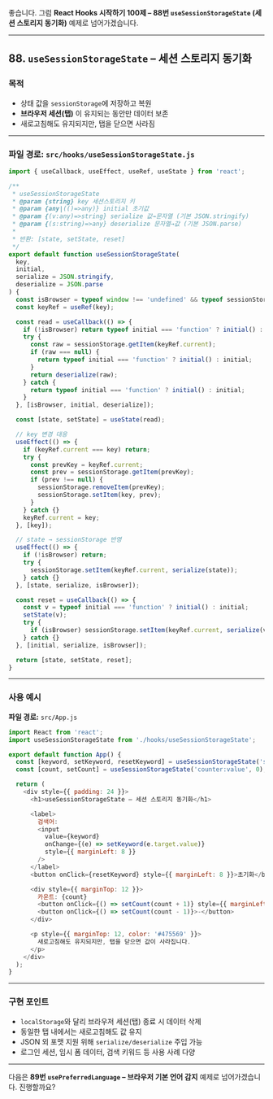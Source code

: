 좋습니다.
그럼 **React Hooks 시작하기 100제 – 88번 `useSessionStorageState` (세션 스토리지 동기화)** 예제로 넘어가겠습니다.

---

## 88. `useSessionStorageState` – 세션 스토리지 동기화

### 목적

* 상태 값을 `sessionStorage`에 저장하고 복원
* **브라우저 세션(탭)** 이 유지되는 동안만 데이터 보존
* 새로고침해도 유지되지만, 탭을 닫으면 사라짐

---

### 파일 경로: `src/hooks/useSessionStorageState.js`

```javascript
import { useCallback, useEffect, useRef, useState } from 'react';

/**
 * useSessionStorageState
 * @param {string} key 세션스토리지 키
 * @param {any|(()=>any)} initial 초기값
 * @param {(v:any)=>string} serialize 값→문자열 (기본 JSON.stringify)
 * @param {(s:string)=>any} deserialize 문자열→값 (기본 JSON.parse)
 *
 * 반환: [state, setState, reset]
 */
export default function useSessionStorageState(
  key,
  initial,
  serialize = JSON.stringify,
  deserialize = JSON.parse
) {
  const isBrowser = typeof window !== 'undefined' && typeof sessionStorage !== 'undefined';
  const keyRef = useRef(key);

  const read = useCallback(() => {
    if (!isBrowser) return typeof initial === 'function' ? initial() : initial;
    try {
      const raw = sessionStorage.getItem(keyRef.current);
      if (raw === null) {
        return typeof initial === 'function' ? initial() : initial;
      }
      return deserialize(raw);
    } catch {
      return typeof initial === 'function' ? initial() : initial;
    }
  }, [isBrowser, initial, deserialize]);

  const [state, setState] = useState(read);

  // key 변경 대응
  useEffect(() => {
    if (keyRef.current === key) return;
    try {
      const prevKey = keyRef.current;
      const prev = sessionStorage.getItem(prevKey);
      if (prev !== null) {
        sessionStorage.removeItem(prevKey);
        sessionStorage.setItem(key, prev);
      }
    } catch {}
    keyRef.current = key;
  }, [key]);

  // state → sessionStorage 반영
  useEffect(() => {
    if (!isBrowser) return;
    try {
      sessionStorage.setItem(keyRef.current, serialize(state));
    } catch {}
  }, [state, serialize, isBrowser]);

  const reset = useCallback(() => {
    const v = typeof initial === 'function' ? initial() : initial;
    setState(v);
    try {
      if (isBrowser) sessionStorage.setItem(keyRef.current, serialize(v));
    } catch {}
  }, [initial, serialize, isBrowser]);

  return [state, setState, reset];
}
```

---

### 사용 예시

**파일 경로:** `src/App.js`

```javascript
import React from 'react';
import useSessionStorageState from './hooks/useSessionStorageState';

export default function App() {
  const [keyword, setKeyword, resetKeyword] = useSessionStorageState('search:keyword', '');
  const [count, setCount] = useSessionStorageState('counter:value', 0);

  return (
    <div style={{ padding: 24 }}>
      <h1>useSessionStorageState – 세션 스토리지 동기화</h1>

      <label>
        검색어:
        <input
          value={keyword}
          onChange={(e) => setKeyword(e.target.value)}
          style={{ marginLeft: 8 }}
        />
      </label>
      <button onClick={resetKeyword} style={{ marginLeft: 8 }}>초기화</button>

      <div style={{ marginTop: 12 }}>
        카운트: {count}
        <button onClick={() => setCount(count + 1)} style={{ marginLeft: 8 }}>+</button>
        <button onClick={() => setCount(count - 1)}>-</button>
      </div>

      <p style={{ marginTop: 12, color: '#475569' }}>
        새로고침해도 유지되지만, 탭을 닫으면 값이 사라집니다.
      </p>
    </div>
  );
}
```

---

### 구현 포인트

* `localStorage`와 달리 브라우저 세션(탭) 종료 시 데이터 삭제
* 동일한 탭 내에서는 새로고침해도 값 유지
* JSON 외 포맷 지원 위해 `serialize/deserialize` 주입 가능
* 로그인 세션, 임시 폼 데이터, 검색 키워드 등 사용 사례 다양

---

다음은 **89번 `usePreferredLanguage` – 브라우저 기본 언어 감지** 예제로 넘어가겠습니다.
진행할까요?
